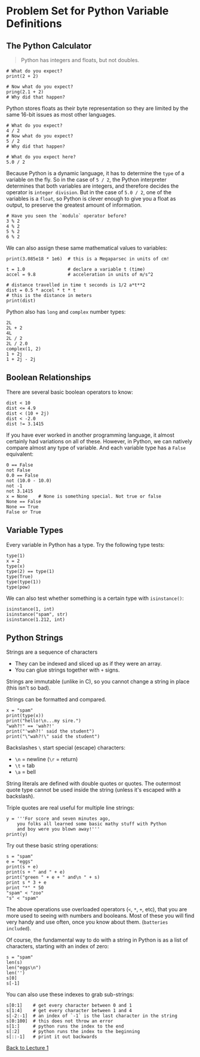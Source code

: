 # Problem Set for Python Variable Definitions

## The Python Calculator

> Python has integers and floats, but not doubles.

    # What do you expect?
    print(2 + 2)

    # Now what do you expect?
    pring(2.1 + 2)
    # Why did that happen?

Python stores floats as their byte representation so they are limited by the same 16-bit issues as most other languages.

    # What do you expect?
    4 / 2
    # Now what do you expect?
    5 / 2
    # Why did that happen?
    
    # What do you expect here?
    5.0 / 2

Because Python is a dynamic language, it has to determine the `type` of a variable on the fly. So in the case of `5 / 2`, the Python interpreter determines that both variables are integers, and therefore decides the operator is `integer division`. But in the case of `5.0 / 2`, one of the variables is a `float`, so Python is clever enough to give you a float as output, to preserve the greatest amount of information.

    # Have you seen the `modulo` operator before?
    3 % 2
    4 % 2
    5 % 2
    6 % 2

We can also assign these same mathematical values to variables:

    print(3.085e18 * 1e6)  # this is a Megaparsec in units of cm!
    
    t = 1.0                # declare a variable t (time)
    accel = 9.8            # acceleration in units of m/s^2
    
    # distance travelled in time t seconds is 1/2 a*t**2
    dist = 0.5 * accel * t * t
    # this is the distance in meters
    print(dist)

Python also has `long` and `complex` number types:

    2L
    2L + 2
    4L
    2L / 2
    2L / 2.0
    complex(1, 2)
    1 + 2j
    1 + 2j - 2j

## Boolean Relationships

There are several basic boolean operators to know:

    dist < 10
    dist <= 4.9
    dist < (10 + 2j)
    dist < -2.0
    dist != 3.1415

If you have ever worked in another programming language, it almost certainly had variations on all of these. However, in Python, we can natively compare almost any type of variable. And each variable type has a `False` equivalent:

    0 == False
    not False
    0.0 == False
    not (10.0 - 10.0)
    not -1
    not 3.1415
    x = None    # None is something special. Not true or false
    None == False
    None == True
    False or True

## Variable Types

Every variable in Python has a type. Try the following type tests:

    type(1)
    x = 2
    type(x)
    type(2) == type(1)
    type(True)
    type(type(1))
    type(pow)

We can also test whether something is a certain type with `isinstance()`:

    isinstance(1, int)
    isinstance("spam", str)
    isinstance(1.212, int)

## Python Strings

Strings are a sequence of characters

 * They can be indexed and sliced up as if they were an array.
 * You can glue strings together with `+` signs.

Strings are immutable (unlike in C), so you cannot change a string in place (this isn't so bad).

Strings can be formatted and compared.
    
    x = "spam"
    print(type(x))
    print("hello!\n...my sire.")
    "wah?!" == 'wah?!'
    print("'wah?!' said the student")
    print("\"wah?!\" said the student")

Backslashes `\` start special (escape) characters:

 * `\n` = newline (`\r` = return)
 * `\t` = tab
 * `\a` = bell

String literals are defined with double quotes or quotes. The outermost quote type cannot be used inside the string (unless it's escaped with a backslash).

Triple quotes are real useful for multiple line strings:

    y = '''For score and seven minutes ago,
        you folks all learned some basic mathy stuff with Python
        and boy were you blown away!'''
    print(y)

Try out these basic string operations:

    s = "spam"
    e = "eggs"
    print(s + e)
    print(s + " and " + e)
    print("green " + e + " and\n " + s)
    print s * 3 + e
    print "*" * 50
    "spam" < "zoo"
    "s" < "spam"

The above operations use overloaded operators (`<`, `*`, `+`, etc), that you are more used to seeing with numbers and booleans. Most of these you will find very handy and use often, once you know about them. (`batteries included`).

Of course, the fundamental way to do with a string in Python is as a list of characters, starting with an index of zero:

    s = "spam"
    len(s)
    len("eggs\n")
    len('')
    s[0]
    s[-1]

You can also use these indexes to grab sub-strings:

    s[0:1]    # get every character between 0 and 1
    s[1:4]    # get every character between 1 and 4 
    s[-2:-1]  # an index of `-1` is the last character in the string
    s[0:100]  # this does not throw an error
    s[1:]     # python runs the index to the end
    s[:2]     # python runs the index to the beginning
    s[::-1]   # print it out backwards


[Back to Lecture 1](lecture_01_variables.md)
